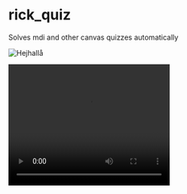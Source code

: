 # rick_quiz
Solves mdi and other canvas quizzes automatically


![Hejhallå](preview_rickquiz_hq.gif)


<video width="320" height="240" controls>
  <source src="UI Figure 2020-12-08 23-41-31.mp4" type="video/mp4">
</video>
